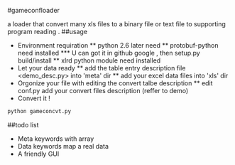 #gameconfloader

a loader that convert many xls files to a binary file or text file to supporting program reading .
##usage
* Environment requiration
** python 2.6 later need
** protobuf-python need installed
*** U can got it in github google , then setup.py build/install
** xlrd python module need installed
* Let your data ready
** add the table entry description file <demo_desc.py> into 'meta' dir
** add your excel data files into 'xls' dir
* Orgonize your file with editing the convert talbe description
** edit conf.py add your convert files description (reffer to demo)
* Convert it !
```sh
python gameconcvt.py
```
##todo list
* Meta keywords with array 
* Data keywords map a real data
* A friendly GUI

